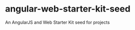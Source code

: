 angular-web-starter-kit-seed
============================

An AngularJS and Web Starter Kit seed for projects
